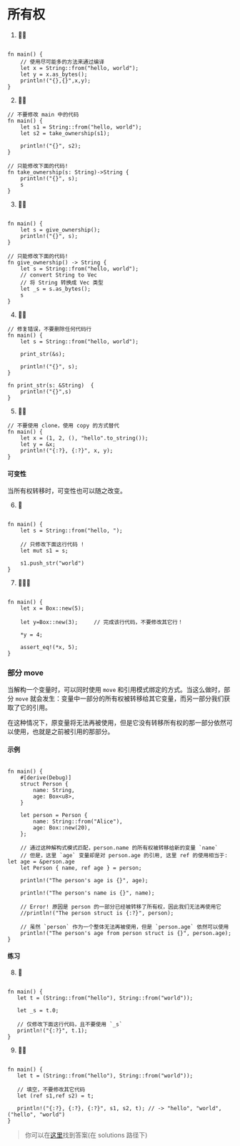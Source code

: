 # 所有权

1. 🌟🌟
```rust,editable

fn main() {
    // 使用尽可能多的方法来通过编译
    let x = String::from("hello, world");
    let y = x.as_bytes();
    println!("{},{}",x,y);
}
```

2. 🌟🌟
```rust,editable
// 不要修改 main 中的代码
fn main() {
    let s1 = String::from("hello, world");
    let s2 = take_ownership(s1);

    println!("{}", s2);
}

// 只能修改下面的代码!
fn take_ownership(s: String)->String {
    println!("{}", s);
    s
}
```


3. 🌟🌟
```rust,editable

fn main() {
    let s = give_ownership();
    println!("{}", s);
}

// 只能修改下面的代码!
fn give_ownership() -> String {
    let s = String::from("hello, world");
    // convert String to Vec
    // 将 String 转换成 Vec 类型
    let _s = s.as_bytes();
    s
}
```

4. 🌟🌟
```rust,editable
// 修复错误，不要删除任何代码行
fn main() {
    let s = String::from("hello, world");

    print_str(&s);

    println!("{}", s);
}

fn print_str(s: &String)  {
    println!("{}",s)
}
```

5. 🌟🌟 
```rust,editable
// 不要使用 clone，使用 copy 的方式替代
fn main() {
    let x = (1, 2, (), "hello".to_string());
    let y = &x;
    println!("{:?}, {:?}", x, y);
}
```

#### 可变性
当所有权转移时，可变性也可以随之改变。

6. 🌟
```rust,editable

fn main() {
    let s = String::from("hello, ");
    
    // 只修改下面这行代码 !
    let mut s1 = s;

    s1.push_str("world")
}
```

7. 🌟🌟🌟
```rust,editable

fn main() {
    let x = Box::new(5);
    
    let y=Box::new(3);     // 完成该行代码，不要修改其它行！
    
    *y = 4;
    
    assert_eq!(*x, 5);
}
```

### 部分 move
当解构一个变量时，可以同时使用 `move` 和引用模式绑定的方式。当这么做时，部分 `move` 就会发生：变量中一部分的所有权被转移给其它变量，而另一部分我们获取了它的引用。

在这种情况下，原变量将无法再被使用，但是它没有转移所有权的那一部分依然可以使用，也就是之前被引用的那部分。

#### 示例
```rust,editable

fn main() {
    #[derive(Debug)]
    struct Person {
        name: String,
        age: Box<u8>,
    }

    let person = Person {
        name: String::from("Alice"),
        age: Box::new(20),
    };

    // 通过这种解构式模式匹配，person.name 的所有权被转移给新的变量 `name`
    // 但是，这里 `age` 变量却是对 person.age 的引用, 这里 ref 的使用相当于: let age = &person.age 
    let Person { name, ref age } = person;

    println!("The person's age is {}", age);

    println!("The person's name is {}", name);

    // Error! 原因是 person 的一部分已经被转移了所有权，因此我们无法再使用它
    //println!("The person struct is {:?}", person);

    // 虽然 `person` 作为一个整体无法再被使用，但是 `person.age` 依然可以使用
    println!("The person's age from person struct is {}", person.age);
}
```

#### 练习

8. 🌟
```rust,editable

fn main() {
   let t = (String::from("hello"), String::from("world"));

   let _s = t.0;

   // 仅修改下面这行代码，且不要使用 `_s`
   println!("{:?}", t.1);
}
```

9. 🌟🌟
```rust,editable

fn main() {
   let t = (String::from("hello"), String::from("world"));

   // 填空，不要修改其它代码
   let (ref s1,ref s2) = t;

   println!("{:?}, {:?}, {:?}", s1, s2, t); // -> "hello", "world", ("hello", "world")
}
```

> 你可以在[这里](https://github.com/sunface/rust-by-practice/blob/master/solutions/ownership/ownership.md)找到答案(在 solutions 路径下) 
